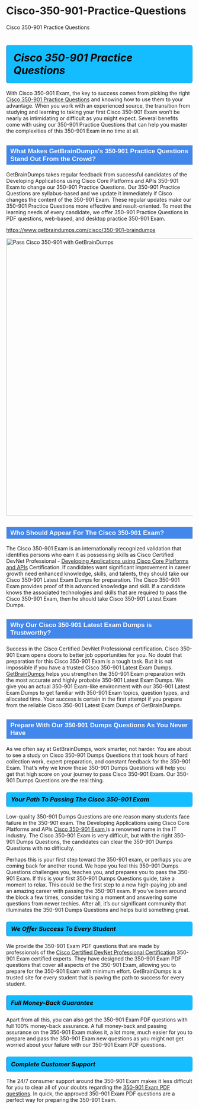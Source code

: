 # Cisco-350-901-Practice-Questions
Cisco 350-901 Practice Questions
<h1><strong><span style="display: block; color: #000000; background: #14BDFF; border: 0.5px solid #AED6F1; border-left: 3px solid #3498DB; padding: .6em; border-radius: 6px;">                     <em>Cisco 350-901 <span class="exam_variation">Practice Questions</span> </em>                </span></strong>            </h1>                        <p>With Cisco 350-901 Exam, the key to success comes from picking the right <a href="https://www.getbraindumps.com/cisco/350-901-braindumps">Cisco 350-901 <span class="exam_variation">Practice Questions</span></a> and             knowing how to use them to your advantage.             When you work with an experienced source, the transition from studying and learning to taking your first Cisco 350-901 Exam             won’t be nearly as intimidating or difficult as you might expect. Several benefits come with using our 350-901 <span class="exam_variation">Practice Questions</span> that can             help you master the complexities of this 350-901 Exam in no time at all.</p>                        <h2 style="background: #4287ec; border: 1px solid #cccccc; padding: 5px 10px;">                <span style="color: #ffffff;">                    <span style="font-size: 11pt;">                        <span style="line-height: normal;">                            <span style="font-family: Calibri,sans-serif;">                                <strong>                                    <span style="font-size: 13.0pt;">What Makes GetBrainDumps's 350-901 <span class="exam_variation">Practice Questions</span> Stand Out From the Crowd?</span>                                </strong>                            </span>                        </span>                    </span>                </span>            </h2>                        <p>GetBrainDumps takes regular feedback from successful candidates of the Developing Applications using Cisco Core Platforms and APIs 350-901 Exam to change             our 350-901 <span class="exam_variation">Practice Questions</span>. Our 350-901 <span class="exam_variation">Practice Questions</span> are syllabus-based and we update it immediately if Cisco changes             the content of the 350-901 Exam.             These regular updates make our 350-901 <span class="exam_variation">Practice Questions</span> more effective and result-oriented. To meet the learning needs of every candidate,             we offer 350-901 <span class="exam_variation">Practice Questions</span> in PDF questions, web-based, and desktop practice 350-901 Exam.</p>                                    <p><a href="https://www.getbraindumps.com/cisco/350-901-braindumps">https://www.getbraindumps.com/cisco/350-901-braindumps</a></p>                        <p><a href="https://www.getbraindumps.com/"><img src="https://www.getbraindumps.com/images/get-updated-exam-questions-with-discount-getbraindumps.jpg" class="postImage" alt="Pass Cisco 350-901 with GetBrainDumps" width="750"></a></p>                                        <h2 style="background: #4287ec; border: 1px solid #cccccc; padding: 5px 10px;">                <span style="color: #ffffff;">                    <span style="font-size: 11pt;">                        <span style="line-height: normal;">                            <span style="font-family: Calibri,sans-serif;">                                <strong>                                    <span style="font-size: 13.0pt;">Who Should Appear For The Cisco 350-901 Exam?</span>                                </strong>                            </span>                        </span>                    </span>                </span>            </h2>                        <p>The Cisco 350-901 Exam is an internationally recognized validation that identifies persons who earn it as possessing skills as             Cisco Certified DevNet Professional - <a href="https://www.getbraindumps.com/cisco/350-901-braindumps">Developing Applications using Cisco Core Platforms and APIs</a> Certification. If candidates want significant improvement in             career growth need enhanced knowledge, skills, and talents, they should take our Cisco 350-901 <span class="exam_variation2">Latest Exam Dumps</span> for preparation.             The Cisco 350-901 Exam provides proof of this advanced knowledge and skill. If a candidate knows the associated technologies and skills             that are required to pass the Cisco 350-901 Exam, then he should take Cisco 350-901 <span class="exam_variation2">Latest Exam Dumps</span>.</p>                        <h2 style="background: #4287ec; border: 1px solid #cccccc; padding: 5px 10px;">                <span style="color: #ffffff;">                    <span style="font-size: 11pt;">                        <span style="line-height: normal;">                            <span style="font-family: Calibri,sans-serif;">                                <strong>                                    <span style="font-size: 13.0pt;">Why Our Cisco 350-901 <span class="exam_variation2">Latest Exam Dumps</span> is Trustworthy?</span>                                </strong>                            </span>                        </span>                    </span>                </span>            </h2>                        <p>Success in the Cisco Certified DevNet Professional certification. Cisco 350-901 Exam opens doors to better job opportunities for you.             No doubt that preparation for this Cisco 350-901 Exam is a tough task. But it is not impossible if you have a trusted Cisco 350-901 <span class="exam_variation2">Latest Exam Dumps</span>.             <a href="https://www.getbraindumps.com/">GetBrainDumps</a> helps you strengthen the 350-901 Exam preparation with the most accurate and highly probable 350-901 <span class="exam_variation2">Latest Exam Dumps</span>. We give you an             actual 350-901 Exam-like environment with our 350-901 <span class="exam_variation2">Latest Exam Dumps</span> to get familiar with 350-901 Exam topics, question types, and allocated time.             Your success is certain in the first attempt if you prepare from the reliable Cisco 350-901 <span class="exam_variation2">Latest Exam Dumps</span> of GetBrainDumps.</p>                        <h2 style="background: #4287ec; border: 1px solid #cccccc; padding: 5px 10px;">                <span style="color: #ffffff;">                    <span style="font-size: 11pt;">                        <span style="line-height: normal;">                            <span style="font-family: Calibri,sans-serif;">                                <strong>                                    <span style="font-size: 13.0pt;">Prepare With Our 350-901 <span class="exam_variation3">Dumps Questions</span> As You Never Have</span>                                </strong>                            </span>                        </span>                    </span>                </span>            </h2>                        <p>As we often say at GetBrainDumps, work smarter, not harder. You are about to see a study on Cisco 350-901 <span class="exam_variation3">Dumps Questions</span> that took hours of hard collection work,             expert preparation, and constant feedback for the 350-901 Exam. That’s why we know these 350-901 <span class="exam_variation3">Dumps Questions</span> will help you get that high score on your             journey to pass Cisco 350-901 Exam. Our 350-901 <span class="exam_variation3">Dumps Questions</span> are the real thing.</p>                        <h3>                <strong>                    <span style="display: block; color: #000000; background: #14BDFF; border: 0.5px solid #AED6F1; border-left: 3px solid #3498DB; padding: .6em; border-radius: 6px;">                        <em>Your Path To Passing The Cisco 350-901 Exam</em>                    </span>                </strong>            </h3>                        <p>Low-quality 350-901 <span class="exam_variation3">Dumps Questions</span> are one reason many students face failure in the 350-901 exam. The Developing Applications using Cisco Core Platforms and APIs <a href="https://www.getbraindumps.com/cisco-braindumps.html">Cisco 350-901 Exam </a>             is a renowned name in the IT industry. The Cisco 350-901 Exam is very difficult, but with the right 350-901 <span class="exam_variation3">Dumps Questions</span>, the candidates can clear the             350-901 <span class="exam_variation3">Dumps Questions</span> with no difficulty.</p>                        <p>Perhaps this is your first step toward the 350-901 exam, or perhaps you are coming back for another round. We hope you feel this             350-901 <span class="exam_variation3">Dumps Questions</span> challenges you,             teaches you, and prepares you to pass the 350-901 Exam. If this is your first 350-901 <span class="exam_variation3">Dumps Questions</span> guide, take a moment to relax. This could be the first step to             a new high-paying job and an amazing career with passing the 350-901 exam. If you’ve been around the block a few times, consider taking a moment and             answering some questions from newer techies. After all, it’s our significant community that illuminates the 350-901 <span class="exam_variation3">Dumps Questions</span> and helps build something great.</p>                        <h3>                <strong>                    <span style="display: block; color: #000000; background: #14BDFF; border: 0.5px solid #AED6F1; border-left: 3px solid #3498DB; padding: .6em; border-radius: 6px;">                        <em>We Offer Success To Every Student</em>                    </span>                </strong>            </h3>                        <p>We provide the 350-901 <span class="exam_variation4">Exam PDF questions</span> that are made by professionals of the <a href="https://www.getbraindumps.com/cisco/cisco-certified-devnet-professional-braindumps.html">Cisco Certified DevNet Professional Certification</a> 350-901 Exam certified experts.             They have designed the 350-901 <span class="exam_variation4">Exam PDF questions</span> that cover all aspects of the 350-901 Exam, allowing you to prepare for the            350-901 Exam with minimum effort.             GetBrainDumps is a trusted site for every student that is paving the path to success for every student.</p>                        <h3>                <strong>                    <span style="display: block; color: #000000; background: #14BDFF; border: 0.5px solid #AED6F1; border-left: 3px solid #3498DB; padding: .6em; border-radius: 6px;">                        <em>Full Money-Back Guarantee</em>                    </span>                </strong>            </h3>                        <p>Apart from all this, you can also get the 350-901 <span class="exam_variation4">Exam PDF questions</span> with full 100% money-back assurance. A full money-back and passing assurance on             the 350-901 Exam makes it,             a lot more, much easier for you to prepare and pass the 350-901 Exam new questions as you might             not get worried about your failure with our 350-901 <span class="exam_variation4">Exam PDF questions</span>.</p>                                    <h3>                <strong>                    <span style="display: block; color: #000000; background: #14BDFF; border: 0.5px solid #AED6F1; border-left: 3px solid #3498DB; padding: .6em; border-radius: 6px;">                        <em>Complete Customer Support</em>                    </span>                </strong>            </h3>                        <p>The 24/7 consumer support around the 350-901 Exam makes it less difficult for you to clear all of your doubts regarding the <a href="https://www.getbraindumps.com/cisco/350-901-braindumps">350-901 <span class="exam_variation4">Exam PDF questions</span></a>. In quick,             the approved 350-901 <span class="exam_variation4">Exam PDF questions</span> are a perfect way for preparing the 350-901 Exam.</p>                    
